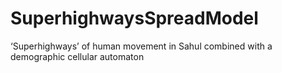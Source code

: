# SuperhighwaysSpreadModel
‘Superhighways’ of human movement in Sahul combined with a demographic cellular automaton
